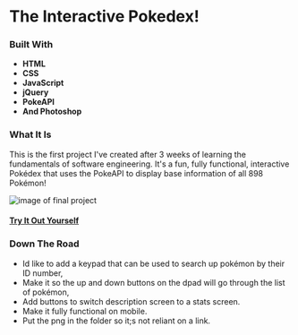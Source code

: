 # The Interactive Pokedex!

### Built With
- **HTML**
- **CSS**
- **JavaScript**
- **jQuery**
- **PokeAPI**
- **And Photoshop**

### What It Is
This is the first project I've created after 3 weeks of learning the fundamentals of software engineering. It's a fun, fully functional, interactive Pokédex that uses the PokeAPI to display base information of all 898 Pokémon!

![image of final project](https://lh3.googleusercontent.com/mDzgBgT8dh5kCFwP16gUbrvrRF9byrp84GpHvt6NHHIWxSXtC_jyWNERPLEcxknzokcp6ylyNr3ckVdOn_S6LagLw3lxqBQZ280LG0-qPFuaRkCr19vhjdjpagr2j1PBvADvxUEh=w2400)

#### [Try It Out Yourself](https://interactive-pokedex.netlify.app/)

### Down The Road
- Id like to add a keypad that can be used to search up pokémon by their ID number,
- Make it so the up and down buttons on the dpad will go through the list of pokémon,
- Add buttons to switch description screen to a stats screen.
- Make it fully functional on mobile.
- Put the png in the folder so it;s not reliant on a link.
